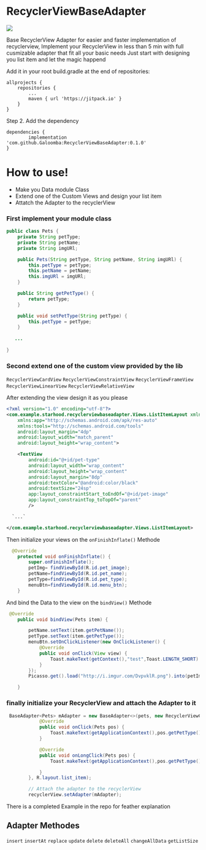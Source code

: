 # RecyclerViewBaseAdapter
[![](https://jitpack.io/v/Galoomba/RecyclerViewBaseAdapter.svg)](https://jitpack.io/#Galoomba/RecyclerViewBaseAdapter)

Base RecyclerView Adapter for easier and faster implementation of recyclerview, 
Implement your RecyclerView in less than 5 min with full cusmizable adapter that fit all your basic needs
Just start with designing you list item and let the magic happend 

Add it in your root build.gradle at the end of repositories:

	allprojects {
		repositories {
			...
			maven { url 'https://jitpack.io' }
		}
	}
Step 2. Add the dependency

	dependencies {
	        implementation 'com.github.Galoomba:RecyclerViewBaseAdapter:0.1.0'
	}

# How to use!
* Make you Data module Class
* Extend one of the Custom Views and design your list item 
* Attatch the Adapter to the recyclerView

### First implement your module class
``` java
public class Pets {
    private String petType;
    private String petName;
    private String imgURl;

    public Pets(String petType, String petName, String imgURl) {
        this.petType = petType;
        this.petName = petName;
        this.imgURl = imgURl;
    }

    public String getPetType() {
        return petType;
    }

    public void setPetType(String petType) {
        this.petType = petType;
    }
    
   ...
   
}
```

### Second extend one of the custom view provided by the lib 
`RecyclerViewCardView`  `RecyclerViewConstraintView`  `RecyclerViewFrameView`  `RecyclerViewLinearView`  `RecyclerViewRelativeView`

After extending the view design it as you please  
```XML
<?xml version="1.0" encoding="utf-8"?>
<com.example.starhood.recyclerviewbaseadapter.Views.ListItemLayout xmlns:android="http://schemas.android.com/apk/res/android"
    xmlns:app="http://schemas.android.com/apk/res-auto"
    xmlns:tools="http://schemas.android.com/tools"
    android:layout_margin="4dp"
    android:layout_width="match_parent"
    android:layout_height="wrap_content">

    <TextView
        android:id="@+id/pet-type"
        android:layout_width="wrap_content"
        android:layout_height="wrap_content"
        android:layout_margin="8dp"
        android:textColor="@android:color/black"
        android:textSize="24sp"
        app:layout_constraintStart_toEndOf="@+id/pet-image"
        app:layout_constraintTop_toTopOf="parent"
        />

  `...`

</com.example.starhood.recyclerviewbaseadapter.Views.ListItemLayout>
```
Then initialize your views on the `onFinishInflate()` Methode
```Java
  @Override
    protected void onFinishInflate() {
        super.onFinishInflate();
        petImg= findViewById(R.id.pet_image);
        petName=findViewById(R.id.pet_name);
        petType=findViewById(R.id.pet_type);
        menuBtn=findViewById(R.id.menu_btn);
    }
```

And bind the Data to the view on the `bindView()` Methode 
```Java
 @Override
    public void bindView(Pets item) {

        petName.setText(item.getPetName());
        petType.setText(item.getPetType());
        menuBtn.setOnClickListener(new OnClickListener() {
            @Override
            public void onClick(View view) {
                Toast.makeText(getContext(),"test",Toast.LENGTH_SHORT).show();
            }
        });
        Picasso.get().load("http://i.imgur.com/DvpvklR.png").into(petImg);

    }
```
### finally initialize your RecyclerView and attach the Adapter to it
```JAVA
 BaseAdapter<Pets> mAdapter = new BaseAdapter<>(pets, new RecyclerViewClickListener<Pets>() {
            @Override
            public void onClick(Pets pos) {
                Toast.makeText(getApplicationContext(),pos.getPetType(),Toast.LENGTH_SHORT).show();
            }

            @Override
            public void onLongClick(Pets pos) {
                Toast.makeText(getApplicationContext(),pos.getPetType(),Toast.LENGTH_SHORT).show();

            }
        }, R.layout.list_item);

        // Attach the adapter to the recyclerView
        recyclerView.setAdapter(mAdapter);
```
There is a completed Example in the repo for feather explanation 

## Adapter Methodes 
`insert`
`insertAt`
`replace`
`update`
`delete`
`deleteAll`
`changeAllData`
`getListSize`
